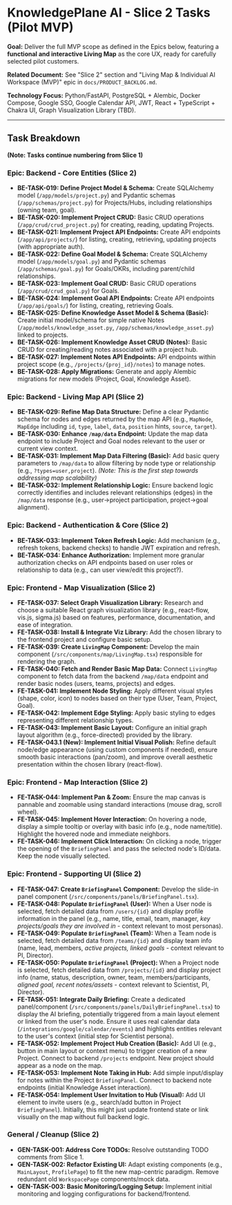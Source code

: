 # KnowledgePlane AI - Slice 2 Tasks (Pilot MVP)

**Goal:** Deliver the full MVP scope as defined in the Epics below, featuring a **functional and interactive Living Map** as the core UX, ready for carefully selected pilot customers.

**Related Document:** See "Slice 2" section and "Living Map & Individual AI Workspace (MVP)" epic in `docs/PRODUCT_BACKLOG.md`.

**Technology Focus:** Python/FastAPI, PostgreSQL + Alembic, Docker Compose, Google SSO, Google Calendar API, JWT, React + TypeScript + Chakra UI, Graph Visualization Library (TBD).

---

## Task Breakdown

**(Note: Tasks continue numbering from Slice 1)**

### Epic: Backend - Core Entities (Slice 2)

*   **BE-TASK-019: Define Project Model & Schema:** Create SQLAlchemy model (`/app/models/project.py`) and Pydantic schemas (`/app/schemas/project.py`) for Projects/Hubs, including relationships (owning team, goal).
*   **BE-TASK-020: Implement Project CRUD:** Basic CRUD operations (`/app/crud/crud_project.py`) for creating, reading, updating Projects.
*   **BE-TASK-021: Implement Project API Endpoints:** Create API endpoints (`/app/api/projects/`) for listing, creating, retrieving, updating projects (with appropriate auth).
*   **BE-TASK-022: Define Goal Model & Schema:** Create SQLAlchemy model (`/app/models/goal.py`) and Pydantic schemas (`/app/schemas/goal.py`) for Goals/OKRs, including parent/child relationships.
*   **BE-TASK-023: Implement Goal CRUD:** Basic CRUD operations (`/app/crud/crud_goal.py`) for Goals.
*   **BE-TASK-024: Implement Goal API Endpoints:** Create API endpoints (`/app/api/goals/`) for listing, creating, retrieving Goals.
*   **BE-TASK-025: Define Knowledge Asset Model & Schema (Basic):** Create initial model/schema for simple native Notes (`/app/models/knowledge_asset.py`, `/app/schemas/knowledge_asset.py`) linked to projects.
*   **BE-TASK-026: Implement Knowledge Asset CRUD (Notes):** Basic CRUD for creating/reading notes associated with a project hub.
*   **BE-TASK-027: Implement Notes API Endpoints:** API endpoints within project scope (e.g., `/projects/{proj_id}/notes`) to manage notes.
*   **BE-TASK-028: Apply Migrations:** Generate and apply Alembic migrations for new models (Project, Goal, Knowledge Asset).

### Epic: Backend - Living Map API (Slice 2)

*   **BE-TASK-029: Refine Map Data Structure:** Define a clear Pydantic schema for nodes and edges returned by the map API (e.g., `MapNode`, `MapEdge` including `id`, `type`, `label`, `data`, `position` hints, `source`, `target`).
*   **BE-TASK-030: Enhance `/map/data` Endpoint:** Update the map data endpoint to include Project and Goal nodes relevant to the user or current view context.
*   **BE-TASK-031: Implement Map Data Filtering (Basic):** Add basic query parameters to `/map/data` to allow filtering by node type or relationship (e.g., `?types=user,project`). _(Note: This is the first step towards addressing map scalability)_
*   **BE-TASK-032: Implement Relationship Logic:** Ensure backend logic correctly identifies and includes relevant relationships (edges) in the `/map/data` response (e.g., user->project participation, project->goal alignment).

### Epic: Backend - Authentication & Core (Slice 2)

*   **BE-TASK-033: Implement Token Refresh Logic:** Add mechanism (e.g., refresh tokens, backend checks) to handle JWT expiration and refresh.
*   **BE-TASK-034: Enhance Authorization:** Implement more granular authorization checks on API endpoints based on user roles or relationship to data (e.g., can user view/edit this project?).

### Epic: Frontend - Map Visualization (Slice 2)

*   **FE-TASK-037: Select Graph Visualization Library:** Research and choose a suitable React graph visualization library (e.g., react-flow, vis.js, sigma.js) based on features, performance, documentation, and ease of integration.
*   **FE-TASK-038: Install & Integrate Viz Library:** Add the chosen library to the frontend project and configure basic setup.
*   **FE-TASK-039: Create `LivingMap` Component:** Develop the main component (`/src/components/map/LivingMap.tsx`) responsible for rendering the graph.
*   **FE-TASK-040: Fetch and Render Basic Map Data:** Connect `LivingMap` component to fetch data from the backend `/map/data` endpoint and render basic nodes (users, teams, projects) and edges.
*   **FE-TASK-041: Implement Node Styling:** Apply different visual styles (shape, color, icon) to nodes based on their type (User, Team, Project, Goal).
*   **FE-TASK-042: Implement Edge Styling:** Apply basic styling to edges representing different relationship types.
*   **FE-TASK-043: Implement Basic Layout:** Configure an initial graph layout algorithm (e.g., force-directed) provided by the library.
*   **FE-TASK-043.1 (New): Implement Initial Visual Polish:** Refine default node/edge appearance (using custom components if needed), ensure smooth basic interactions (pan/zoom), and improve overall aesthetic presentation within the chosen library (react-flow).

### Epic: Frontend - Map Interaction (Slice 2)

*   **FE-TASK-044: Implement Pan & Zoom:** Ensure the map canvas is pannable and zoomable using standard interactions (mouse drag, scroll wheel).
*   **FE-TASK-045: Implement Hover Interaction:** On hovering a node, display a simple tooltip or overlay with basic info (e.g., node name/title). Highlight the hovered node and immediate neighbors.
*   **FE-TASK-046: Implement Click Interaction:** On clicking a node, trigger the opening of the `BriefingPanel` and pass the selected node's ID/data. Keep the node visually selected.

### Epic: Frontend - Supporting UI (Slice 2)

*   **FE-TASK-047: Create `BriefingPanel` Component:** Develop the slide-in panel component (`/src/components/panels/BriefingPanel.tsx`).
*   **FE-TASK-048: Populate `BriefingPanel` (User):** When a User node is selected, fetch detailed data from `/users/{id}` and display profile information in the panel (e.g., name, title, email, team, manager, *key projects/goals they are involved in* - context relevant to most personas).
*   **FE-TASK-049: Populate `BriefingPanel` (Team):** When a Team node is selected, fetch detailed data from `/teams/{id}` and display team info (name, lead, members, *active projects, linked goals* - context relevant to PI, Director).
*   **FE-TASK-050: Populate `BriefingPanel` (Project):** When a Project node is selected, fetch detailed data from `/projects/{id}` and display project info (name, status, description, owner, team, members/participants, *aligned goal, recent notes/assets* - context relevant to Scientist, PI, Director).
*   **FE-TASK-051: Integrate Daily Briefing:** Create a dedicated panel/component (`/src/components/panels/DailyBriefingPanel.tsx`) to display the AI briefing, potentially triggered from a main layout element or linked from the user's node. Ensure it uses real calendar data (`/integrations/google/calendar/events`) and highlights entities relevant to the user's context (initial step for Scientist persona).
*   **FE-TASK-052: Implement Project Hub Creation (Basic):** Add UI (e.g., button in main layout or context menu) to trigger creation of a new Project. Connect to backend `/projects` endpoint. New project should appear as a node on the map.
*   **FE-TASK-053: Implement Note Taking in Hub:** Add simple input/display for notes within the Project `BriefingPanel`. Connect to backend note endpoints (initial Knowledge Asset interaction).
*   **FE-TASK-054: Implement User Invitation to Hub (Visual):** Add UI element to invite users (e.g., search/add button in Project `BriefingPanel`). Initially, this might just update frontend state or link visually on the map without full backend logic.

### General / Cleanup (Slice 2)

*   **GEN-TASK-001: Address Core TODOs:** Resolve outstanding TODO comments from Slice 1.
*   **GEN-TASK-002: Refactor Existing UI:** Adapt existing components (e.g., `MainLayout`, `ProfilePage`) to fit the new map-centric paradigm. Remove redundant old `WorkspacePage` components/mock data.
*   **GEN-TASK-003: Basic Monitoring/Logging Setup:** Implement initial monitoring and logging configurations for backend/frontend. 